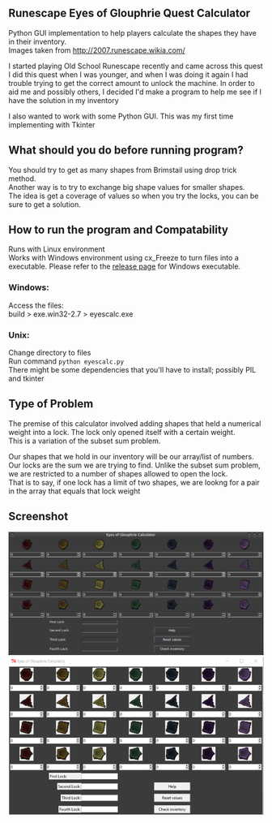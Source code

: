 ## Runescape Eyes of Glouphrie Quest Calculator
Python GUI implementation to help players calculate the shapes they have in their inventory.    
Images taken from http://2007.runescape.wikia.com/  

I started playing Old School Runescape recently and came across this quest   
I did this quest when I was younger, and when I was doing it again I had trouble trying to get the correct amount to unlock the machine. In order to aid me and possibly others, I decided I'd make a program to help me see if I have the solution in my inventory  

I also wanted to work with some Python GUI. This was my first time implementing with Tkinter  

## What should you do before running program?
You should try to get as many shapes from Brimstail using drop trick method.  
Another way is to try to exchange big shape values for smaller shapes.  
The idea is get a coverage of values so when you try the locks, you can be sure to get a solution.  

## How to run the program and Compatability 
Runs with Linux environment  
Works with Windows environment using cx_Freeze to turn files into a executable. Please refer to the [release page](https://github.com/Fompei/eyes-of-glouphrie-calculator/releases) for Windows executable.    

### Windows: 
Access the files:  
build > exe.win32-2.7 > eyescalc.exe   

### Unix:   
Change directory to files  
Run command `python eyescalc.py`      
There might be some dependencies that you'll have to install; possibly PIL and tkinter  

## Type of Problem
The premise of this calculator involved adding shapes that held a numerical weight into a lock. The lock only opened itself with a certain weight.  
This is a variation of the subset sum problem.  

Our shapes that we hold in our inventory will be our array/list of numbers.  Our locks are the sum we are trying to find. 
Unlike the subset sum problem, we are restricted to a number of shapes allowed to open the lock.  
That is to say, if one lock has a limit of two shapes, we are lookng for a pair in the array that equals that lock weight  



## Screenshot
![alt tag](https://raw.githubusercontent.com/Fompei/eyes-of-glouphrie-calculator/master/linux_gui.png)  
![alt tag](https://raw.githubusercontent.com/Fompei/eyes-of-glouphrie-calculator/master/windows_gui.png)  